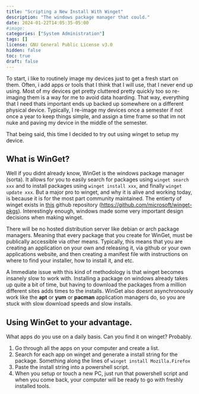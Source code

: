 ```yaml
---
title: "Scripting a New Install With Winget"
description: "The windows package manager that could." 
date: 2024-01-22T14:05:35-05:00
#image: 
categories: ["System Administration"]
tags: []
license: GNU General Public License v3.0 
hidden: false
toc: true
draft: false
---
```


To start, i like to routinely image my devices just to get a fresh start on them. Often, i add apps or tools that I think that I will use, that I never end up using. Most of my devices get pretty cluttered pretty quickly too so re-imaging them is a way for me to avoid data hoarding. That way, everything that I need thats important ends up backed up somewhere on a different physical device. Typically, I re-image my devices once a semester if not once a year to keep things simple, and assign a time frame so that im not nuke and paving my device in the middle of the semester. 

That being said, this time I decided to try out using winget to setup my device.

## What is WinGet?

Well if you didnt already know, WinGet is the windows package manager (sorta). It allows for you to easily search for packages using `winget search xxx` and to install packages using `winget install xxx`, and finally `winget update xxx`. But a major pro to winget, and why it is alive and working today, is because it is for the most part community maintained. The entierty of winget exists in [this](https://github.com/microsoft/winget-pkgs) github repository (https://github.com/microsoft/winget-pkgs). Interestingly enough, windows made some very important design decisions when making winget.

There will be no hosted distribution server like debian or arch package managers. Meaning that every package that you create for WinGet, must be publically accessible via other means. Typically, this means that you are creating an application on your own and releasing it, via github or your own applications website, and then creating a manifest file with instructions on where to find your installer, how to install it, and etc.

A Immediate issue with this kind of methodology is that winget becomes insanely slow to work with. Installing a package on windows already takes up quite a bit of time, but having to download the packages from a million different sites adds times to the installs. WinGet also doesnt asynchronously work like the **apt** or **yum** or **pacman** application managers do, so you are stuck with slow download speeds and slow installs.


## Using WinGet to your advantage.

What apps do you use on a daily basis. Can you find it on winget? Probably.

1. Go through all the apps on your computer and create a list.
2. Search for each app on winget and generate a install string for the package. Something along the lines of `winget install Mozilla.Firefox`
3. Paste the install string into a powershell script.
4. When you setup or touch a new PC, just run that powershell script and when you come back, your computer will be ready to go with freshly installed tools.


